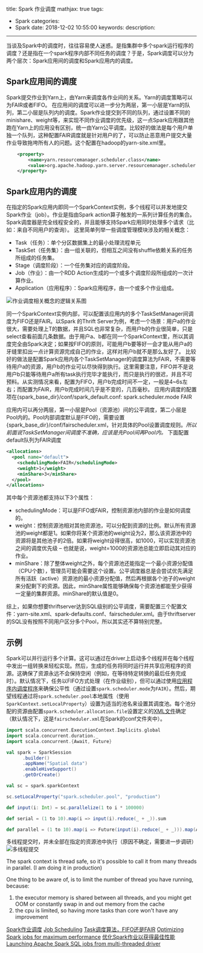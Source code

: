 title: Spark 作业调度
mathjax: true
tags:
  - Spark
categories:
  - Spark
date: 2018-12-02 10:55:00
keywords:
description:
---
当谈及Spark中的调度时，往往容易使人迷惑。是指集群中多个spark运行程序的调度？还是指在一个spark程序内部不同任务的调度？于是，Spark调度可以分为两个层次：Spark应用间的调度和Spark应用内的调度。

<!--more-->


## Spark应用间的调度
Spark提交作业到Yarn上，由Yarn来调度各作业间的关系。Yarn的调度策略可以为FAIR或者FIFO。
在应用间的调度可以进一步分为两层，第一小层是Yarn的队列，第二小层是队列内的调度。Spark作业提交到不同的队列，通过设置不同的minishare、weight等，来实现不同作业调度的优先级，这一点Spark应用跟其他跑在Yarn上的应用没有区别，统一由Yarn公平调度。比较好的做法是每个用户单独一个队列，这种配置FAIR调度就是针对用户的了，可以防止恶意用户提交大量作业导致拖垮所有人的问题。这个配置在hadoop的yarn-site.xml里。
```xml
    <property>
        <name>yarn.resourcemanager.scheduler.class</name>
        <value>org.apache.hadoop.yarn.server.resourcemanager.scheduler.fair.FairScheduler</value>
    </property>
```

## Spark应用内的调度
在指定的Spark应用内即同一个SparkContext实例，多个线程可以并发地提交Spark作业（job）。作业是指由Spark action算子触发的一系列计算任务的集合。Spark调度器是完全线程安全的，并且能够支持Spark应用同时处理多个请求（比如：来自不同用户的查询）。
这里简单列举一些调度管理模块涉及的相关概念：
 - Task（任务）：单个分区数据集上的最小处理流程单元
 - TaskSet（任务集）：由一组关联的，但相互之间没有shuffle依赖关系的任务所组成的任务集。
 - Stage（调度阶段）：一个任务集对应的调度阶段。
 - Job（作业）：由一个RDD Action生成的一个或多个调度阶段所组成的一次计算作业。
 - Application（应用程序）：Spark应用程序，由一个或多个作业组成。

![作业调度相关概念的逻辑关系图](https://upload-images.jianshu.io/upload_images/2268630-cb46001233c46132.jpg?imageMogr2/auto-orient/strip%7CimageView2/2/w/1240)

同一个SparkContext实例内部，可以配置该应用内的多个TaskSetManager间调度为FIFO还是FAIR。以Spark 的Thrift Server为例，考虑一个场景：用户a的作业很大，需要处理上T的数据，并且SQL也非常复杂，而用户b的作业很简单，只是select查看前面几条数据。由于用户a、b都在同一个SparkContext里，所以其调度完全由Spark决定；如果按FIFO的原则，可能用户b要等好一会才能从用户a的牙缝里扣出一点计算资源完成自己的作业，这样对用户b就不是那么友好了。
比较好的做法是配置Spark应用内各个TaskSetManager的调度算法为FAIR，不需要等待用户a的资源，用户b的作业可以尽快得到执行。这里需要注意，FIFO并不是说用户b只能等待用户a所有task执行完毕才能执行，而只是执行的很迟，并且不可预料。从实测情况来看，配置为FIFO，用户b完成时间不一定，一般是4~6s左右；而配置为FAIR，用户b完成时间几乎是不变的，几百毫秒。
应用内调度的配置项在{spark_base_dir}/conf/spark_default.conf: spark.scheduler.mode   FAIR

应用内可以再分两层，第一小层是Pool（资源池）间的公平调度，第二小层是Pool内的。Pool内部调度默认是FIFO的，需要设置{spark_base_dir}/conf/fairscheduler.xml，针对具体的Pool设置调度规则。*所以前面说TaskSetManager间调度不准确，应该是先Pool间再Pool内。*
下面配置default队列为FAIR调度
```xml
<allocations>
  <pool name="default">
    <schedulingMode>FAIR</schedulingMode>
    <weight>1</weight>
    <minShare>3</minShare>
  </pool>
</allocations>
```
其中每个资源池都支持以下3个属性：
 - schedulingMode：可以是FIFO或FAIR，控制资源池内部的作业是如何调度的。
 - weight：控制资源池相对其他资源池，可以分配到资源的比例。默认所有资源池的weight都是1。如果你将某个资源池的weight设为2，那么该资源池中的资源将是其他池子的2倍。如果将weight设得很高，如1000，可以实现资源池之间的调度优先级 – 也就是说，weight=1000的资源池总能立即启动其对应的作业。
 - minShare：除了整体weight之外，每个资源池还能指定一个最小资源分配值（CPU个数），管理员可能会需要这个设置。公平调度器总是会尝试优先满足所有活跃（active）资源池的最小资源分配值，然后再根据各个池子的weight来分配剩下的资源。因此，minShare属性能够确保每个资源池都能至少获得一定量的集群资源。minShare的默认值是0。

综上，如果你想要thriftserver达到SQL级别的公平调度，需要配置三个配置文件：yarn-site.xml、spark-defaults.conf、fairscheduler.xml。由于thriftserver的SQL没有按照不同用户区分多个Pool，所以其实还不算特别完整。

## 示例
Spark可以并行运行多个计算。这可以通过在driver上启动多个线程并在每个线程中发出一组转换来轻松实现。然后，生成的任务将同时运行并共享应用程序的资源。这确保了资源永远不会保持空闲（例如，在等待特定转换的最后任务完成时）。默认情况下，任务以FIFO方式处理（在作业级别），但可以通过使用[应用程序内调度程序](https://spark.apache.org/docs/latest/job-scheduling.html#scheduling-within-an-application)来确保公平性（通过设置`spark.scheduler.mode`为`FAIR`）。然后，期望线程通过将`spark.scheduler.pool`本地属性（使用`SparkContext.setLocalProperty`）设置为适当的池名来设置其调度池。每个池分配的资源由配置`spark.scheduler.allocation.file`设置定义的[XML文件](https://spark.apache.org/docs/latest/job-scheduling.html#configuring-pool-properties)确定（默认情况下，这是`fairscheduler.xml`在Spark的conf文件夹中）。
```scala
import scala.concurrent.ExecutionContext.Implicits.global
import scala.concurrent.duration._
import scala.concurrent.{Await, Future}

val spark = SparkSession
      .builder()
      .appName("Spatial data")
      .enableHiveSupport()
      .getOrCreate()

val sc = spark.sparkContext

sc.setLocalProperty("spark.scheduler.pool", "production")

def input(i: Int) = sc.parallelize(1 to i * 100000)

def serial = (1 to 10).map(i => input(i).reduce(_ + _)).sum

def parallel = (1 to 10).map(i => Future(input(i).reduce(_ + _))).map(Await.result(_, 10.minutes)).sum
```
多线程提交时，并未全部在指定的资源池中执行（原因不确定，需要进一步调研）
![多线程提交](https://upload-images.jianshu.io/upload_images/2268630-afa714a4e5ab62a9.png?imageMogr2/auto-orient/strip%7CimageView2/2/w/1240)

The spark context is thread safe, so it's possible to call it from many threads in parallel. (I am doing it in production)

One thing to be aware of, is to limit the number of thread you have running, because:
1. the executor memory is shared between all threads, and you might get OOM or constantly swap in and out memory from the cache
2. the cpu is limited, so having more tasks than core won't have any improvement






[Spark作业调度](http://ifeve.com/spark-schedule/)
[Job Scheduling](https://spark.apache.org/docs/latest/job-scheduling.html)
[Task调度算法，FIFO还是FAIR](https://ieevee.com/tech/2016/07/11/spark-scheduler.html)
[Optimizing Spark jobs for maximum performance](https://michalsenkyr.github.io/2018/01/spark-performance)
[优化Spark作业以获得最佳性能](https://blog.csdn.net/high2011/article/details/84315922)
[Launching Apache Spark SQL jobs from multi-threaded driver](https://stackoverflow.com/questions/47842048/launching-apache-spark-sql-jobs-from-multi-threaded-driver)